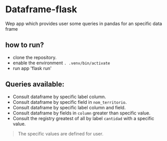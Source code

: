 # Dataframe-flask
Wep app which provides user some queries in pandas for an specific data frame
## how to run?
- clone the repository.
- enable the environment `. .venv/bin/activate`
- run app 'flask run'

## Queries available:
- Consult dataframe by specific label column.
- Consult dataframe by specific field in `nom_territorio`.
- Consult dataframe by specific label column and field.
- Consult dataframe by fields in `column` greater than specific value.
- Consult the registry greatest of all by label `cantidad` with a specific value.

> The specific values are defined for user.
